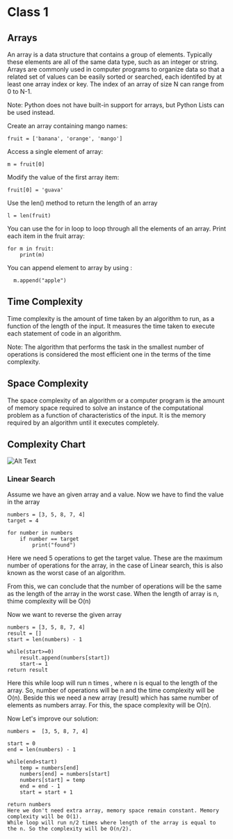 # Class 1

## Arrays
An array is a data structure that contains a group of elements. Typically these elements are all of the same data type, such as an integer or string.
Arrays are commonly used in computer programs to organize data so that a related set of values can be easily sorted or searched,
each identifed by at least one array index or key. The index of an array of size N can range from 0 to N-1.

Note: Python does not have built-in support for arrays, but Python Lists can be used instead.

Create an array containing mango names:

    fruit = ['banana', 'orange', 'mango']
    
Access a single element of array:

    m = fruit[0]
    
Modify the value of the first array item:

    fruit[0] = 'guava'
    
Use the len() method to return the length of an array

    l = len(fruit)
    
You can use the for in loop to loop through all the elements of an array. Print each item in the fruit array:

    for m in fruit:
        print(m)
 You can append element to array by using :
 
      m.append("apple")
      
      
## Time Complexity
Time complexity is the amount of time taken by an algorithm to run, as a function of the length of the input.
It measures the time taken to execute each statement of code in an algorithm.

Note: The algorithm that performs the task in the smallest number of operations is considered the most efficient one in the terms of the time complexity.

## Space Complexity
The space complexity of an algorithm or a computer program is the amount of memory space required to solve an instance of the computational problem as a
function of characteristics of the input. It is the memory required by an algorithm until it executes completely.

## Complexity Chart
![Alt Text](https://camo.githubusercontent.com/958f45f6de25ef5d8606c372efef96a87e37b8701f854deb9a4951a7e385a444/68747470733a2f2f692e6962622e636f2f72346b325467532f74696d65636f6d706c65782e6a7067)

### Linear Search
Assume we have an given array and a value. Now we have to find the value in the array

    numbers = [3, 5, 8, 7, 4]
    target = 4

    for number in numbers
        if number == target
            print("found")
   
Here we need 5 operations to get the target value. These are the maximum number of operations for the array, in the case of Linear search,
this is also known as the worst case of an algorithm.

From this, we can conclude that the number of operations will be the same as the length of the array in the worst case.
When the length of array is n, thime complexity will be O(n)

Now we want to reverse the given array

    numbers = [3, 5, 8, 7, 4]
    result = []
    start = len(numbers) - 1

    while(start>=0)
        result.append(numbers[start])
        start-= 1 
    return result
Here this while loop will run n times , where n is equal to the length of the array.
So, number of operations will be n and the time complexity will be O(n). 
Beside this we need a new array (result) which has same number of elements as numbers array. For this, the space complexity will be O(n).

Now Let's improve our solution:

    numbers =  [3, 5, 8, 7, 4]
   
    start = 0
    end = len(numbers) - 1

    while(end>start)
        temp = numbers[end]
        numbers[end] = numbers[start]
        numbers[start] = temp
        end = end - 1
        start = start + 1

    return numbers
    Here we don't need extra array, memory space remain constant. Memory complexity will be O(1).
    While loop will run n/2 times where length of the array is equal to the n. So the complexity will be O(n/2).
    
    
